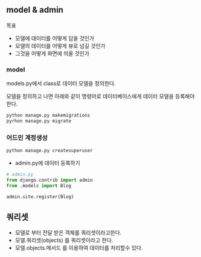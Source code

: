 ## model & admin 

목표

- 모델에 데이터를 어떻게 담을 것인가
- 모델의 데이터를 어떻게 뷰로 넘길 것인가
- 그것을 어떻게 화면에 띄울 것인가

### model

models.py에서 class로 데이터 모델을 정의한다.

모델을 정의하고 나면 아래와 같이 명령어로 데이터베이스에게 데이터 모델을 등록해야한다.

```python
python manage.py makemigrations
pyrhon manage.py migrate
```

### 어드민 계정생성

```python
python manage.py createsuperuser
```

- admin.py에 데이터 등록하기

```python
# admin.py
from django.contrib import admin
from .models import Blog

admin.site.register(Blog)
```

## 쿼리셋

- 모델로 부터 전달 받은 객체를 쿼리셋이라고한다.
- 모델.쿼리셋(objects) 를 쿼리셋이라고 한다.
- 모델.objects.메서드 를 이용하여 데이터를 처리할수 있다.